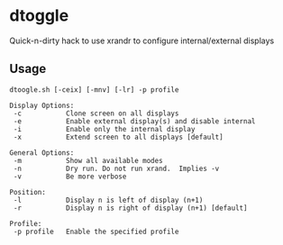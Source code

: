 dtoggle
=======

Quick-n-dirty hack to use xrandr to configure internal/external displays

Usage
-----

```
dtoogle.sh [-ceix] [-mnv] [-lr] -p profile

Display Options:
 -c           Clone screen on all displays
 -e           Enable external display(s) and disable internal
 -i           Enable only the internal display
 -x           Extend screen to all displays [default]

General Options:
 -m           Show all available modes
 -n           Dry run. Do not run xrand.  Implies -v
 -v           Be more verbose

Position:
 -l           Display n is left of display (n+1)
 -r           Display n is right of display (n+1) [default]

Profile:
 -p profile   Enable the specified profile
```
